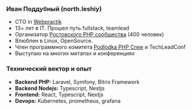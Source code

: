 ### Иван Поддубный (north.leshiy)

- CTO in [Webpractik](https://webpractik.ru/)
- 13+ лет в IT. Прошел путь fullstack, teamlead
- Организатор [Ростовского PHP сообщества](https://t.me/rndphp) (400 человек)
- Влюблен в Linux, OpenSource.
- Член программного комитета [Podlodka PHP Crew](https://podlodka.io/phpcrew) и TechLeadConf
- Выступаю на многих митапах и конференциях

### Технический вектор и опыт
- **Backend PHP:** Laravel, Symfony, Bitrix Framework
- **Backend Nodejs:** Typescript, Nestjs
- **Frontend:** React, Typescript, Nextjs
- **Devops:** Kubernetes, prometheus, grafana
